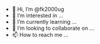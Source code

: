 - 👋 Hi, I’m @fk2000ug
- 👀 I’m interested in ...
- 🌱 I’m currently learning ...
- 💞️ I’m looking to collaborate on ...
- 📫 How to reach me ...

<!---
fk2000ug/fk2000ug is a ✨ special ✨ repository because its `README.md` (this file) appears on your GitHub profile.
You can click the Preview link to take a look at your changes.
--->
